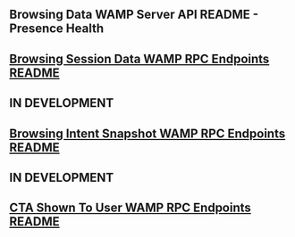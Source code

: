 ## Browsing Data WAMP Server API README - Presence Health

## [Browsing Session Data WAMP RPC Endpoints README](browsing_session_data_WAMP_RPC_endpoints_README.md)

## IN DEVELOPMENT
## [Browsing Intent Snapshot WAMP RPC Endpoints README](browsing_intent_snapshot_WAMP_RPC_endpoints_README.md)

## IN DEVELOPMENT
## [CTA Shown To User WAMP RPC Endpoints README](cta_shown_to_user_WAMP_RPC_endpoints_README.md)